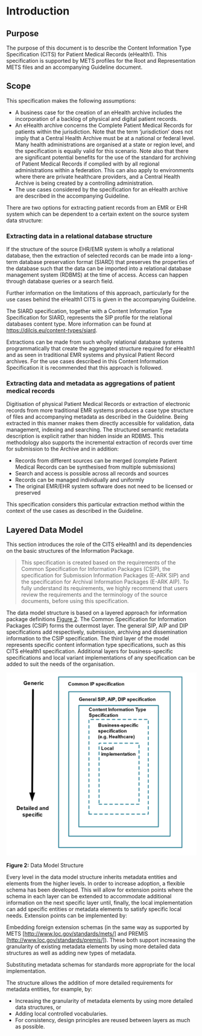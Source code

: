 # Introduction

## Purpose
The purpose of this document is to describe the Content Information Type Specification (CITS) for Patient Medical Records (eHealth1). This specification is supported by METS profiles for the Root and Representation METS files and an accompanying Guideline document. 

## Scope

This specification makes the following assumptions:

- A business case for the creation of an eHealth archive includes the incorporation of a backlog of physical and digital patient records. 
- An eHealth archive concerns the Complete Patient Medical Records for patients within the jurisdiction. Note that the term ‘jurisdiction’ does not imply that a Central Health Archive must be at a national or federal level. Many health administrations are organised at a state or region level, and the specification is equally valid for this scenario. Note also that there are significant potential benefits for the use of the standard for archiving of Patient Medical Records if complied with by all regional administrations within a federation. This can also apply to environments where there are private healthcare providers, and a Central Health Archive is being created by a controlling administration.
- The use cases considered by the specification for an eHealth archive are described in the accompanying Guideline.

There are two options for extracting patient records from an EMR or EHR system which can be dependent to a certain extent on the source system data structure:

### Extracting data in a relational database structure

If the structure of the source EHR/EMR system is wholly a relational database, then the extraction of selected records can be made into a long-term database preservation format (SIARD) that preserves the properties of the database such that the data can be imported into a relational database management system (RDBMS) at the time of access. Access can happen through database queries or a search field. 

Further information on the limitations of this approach, particularly for the use cases behind the eHealth1 CITS is given in the accompanying Guideline.

The SIARD specification, together with a Content Information Type Specification for SIARD, represents the SIP profile for the relational databases content type. More information can be found at <https://dilcis.eu/content-types/siard>.

Extractions can be made from such wholly relational database systems programmatically that create the aggregated structure required for eHealth1 and as seen in traditional EMR systems and physical Patient Record archives. For the use cases described in this Content Information Specification it is recommended that this approach is followed.

### Extracting data and metadata as aggregations of patient medical records

Digitisation of physical Patient Medical Records or extraction of electronic records from more traditional EMR systems produces a case type structure of files and accompanying metadata as described in the Guideline. Being extracted in this manner makes them directly accessible for validation, data management, indexing and searching. The structured semantic metadata description is explicit rather than hidden inside an RDBMS.  This methodology also supports the incremental extraction of records over time for submission to the Archive and in addition:

- Records from different sources can be merged (complete Patient Medical Records can be synthesised from multiple submissions)
- Search and access is possible across all records and sources
- Records can be managed individually and uniformly
- The original EMR/EHR system software does not need to be licensed or preserved

This specification considers this particular extraction method within the context of the use cases as described in the Guideline.

## Layered Data Model

This section introduces the role of the CITS eHealth1 and its dependencies on the basic structures of the Information Package.

> This specification is created based on the requirements of the Common Specification for Information Packages (CSIP),  the specification for Submission Information Packages (E-ARK SIP) and the specification for Archival Information Packages (E-ARK AIP). To fully understand its requirements, we highly recommend that users review the requirements and the terminology of the source documents, before using this specification.

The data model structure is based on a layered approach for information package definitions [Figure 2](#fig2). The Common Specification for Information Packages (CSIP) forms the outermost layer. The general SIP, AIP and DIP specifications add respectively, submission, archiving and dissemination information to the CSIP specification. The third layer of the model represents specific content information type specifications, such as this CITS eHealth1 specification. Additional layers for business-specific specifications and local variant implementations of any specification can be added to suit the needs of the organisation.

<a name="fig2"></a>
![Data Model Structure](/specification/figs/fig_2_data_model_structure.svg "Data Model Structure")

**Figure 2:** Data Model Structure

Every level in the data model structure inherits metadata entities and elements from the higher levels. In order to increase adoption, a flexible schema has been developed. This will allow for extension points where the schema in each layer can be extended to accommodate additional information on the next specific layer until, finally, the local implementation can add specific entities or metadata elements to satisfy specific local needs. Extension points can be implemented by:

Embedding foreign extension schemas (in the same way as supported by METS [http://www.loc.gov/standards/mets/] and PREMIS [http://www.loc.gov/standards/premis/]). These both support increasing the granularity of existing metadata elements by using more detailed data structures as well as adding new types of metadata.

Substituting metadata schemas for standards more appropriate for the local implementation. 

The structure allows the addition of more detailed requirements for metadata entities, for example, by:

- Increasing the granularity of metadata elements by using more detailed data structures, or
- Adding local controlled vocabularies.
- For consistency, design principles are reused between layers as much as possible.
